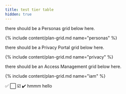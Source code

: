 ```yaml
---
title: test tier table
hidden: true
---
```



there should be a Personas grid below here.

{% include content/plan-grid.md name="personas" %}


there should be a Privacy Portal grid below here.

{% include content/plan-grid.md name="privacy" %}


there should be an Access Management grid below here.

{% include content/plan-grid.md name="iam" %}



✅ ⬜️ ☑️ ✔️
 hmmm hello
